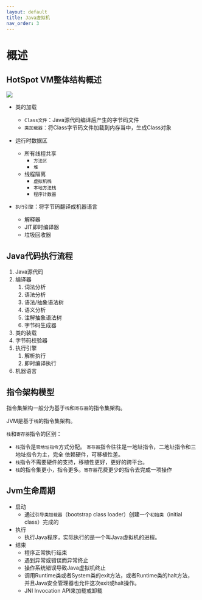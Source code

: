 ```yaml
---
layout: default
title: Java虚拟机
nav_order: 3
---
```


# 概述

## HotSpot VM整体结构概述

![](https://cdn.jsdelivr.net/gh/guosonglu/images@master/blog-img/20220310214603.png)

- 类的加载
  - `Class文件`：Java源代码编译后产生的字节码文件
  - `类加载器`：将Class字节码文件加载到内存当中，生成Class对象

- 运行时数据区
  - 所有线程共享
    - `方法区`
    - `堆`
  - 线程隔离
    - `虚拟机栈`
    - `本地方法栈`
    - `程序计数器`
    
- `执行引擎`：将字节码翻译成机器语言
  - 解释器
  - JIT即时编译器
  - 垃圾回收器


## Java代码执行流程

1. Java源代码
2. 编译器
   1. 词法分析
   2. 语法分析
   3. 语法/抽象语法树
   4. 语义分析
   5. 注解抽象语法树
   6. 字节码生成器
3. 类的装载
4. 字节码校验器
5. 执行引擎
   1. 解析执行
   2. 即时编译执行
6. 机器语言

## 指令架构模型

指令集架构一般分为基于`栈`和`寄存器`的指令集架构。

JVM是基于`栈`的指令集架构。

`栈`和`寄存器`指令的区别：

- `栈`指令是`零地址指令`方式分配。
  `寄存器`指令往往是一地址指令，二地址指令和三地址指令为主，完全
  依赖硬件，可移植性差。
- `栈`指令不需要硬件的支持，移植性更好，更好的跨平台。
- `栈`的指令集更小，指令更多。`寄存器`花费更少的指令去完成一项操作

## Jvm生命周期

- 启动
  - 通过`引导类加载器`（bootstrap class loader）创建一个`初始类`（initial class）完成的
- 执行
  - 执行Java程序，实际执行的是一个叫Java虚拟机的进程。
- 结束
  - 程序正常执行结束
  - 遇到异常或错误而异常终止
  - 操作系统错误导致Java虚拟机终止
  - 调用Runtime类或者System类的exit方法，或者Runtime类的halt方法，并且Java安全管理器也允许这次exit或halt操作。
  - JNI Invocation API来加载或卸载





